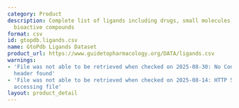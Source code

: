 ```yaml
---
category: Product
description: Complete list of ligands including drugs, small molecules, and other
  bioactive compounds
format: csv
id: gtopdb.ligands.csv
name: GtoPdb Ligands Dataset
product_url: https://www.guidetopharmacology.org/DATA/ligands.csv
warnings:
- 'File was not able to be retrieved when checked on 2025-08-30: No Content-Length
  header found'
- 'File was not able to be retrieved when checked on 2025-08-14: HTTP 503 error when
  accessing file'
layout: product_detail
---
```

